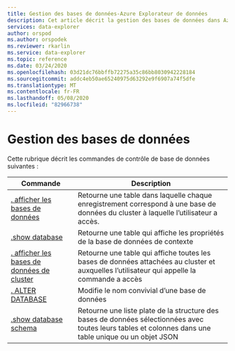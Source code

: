 ```yaml
---
title: Gestion des bases de données-Azure Explorateur de données
description: Cet article décrit la gestion des bases de données dans Azure Explorateur de données.
services: data-explorer
author: orspod
ms.author: orspodek
ms.reviewer: rkarlin
ms.service: data-explorer
ms.topic: reference
ms.date: 03/24/2020
ms.openlocfilehash: 03d21dc76bbffb72275a35c86bb8030942228184
ms.sourcegitcommit: addc4eb50ae65240975d63292e9f6907a74f5dfe
ms.translationtype: MT
ms.contentlocale: fr-FR
ms.lasthandoff: 05/08/2020
ms.locfileid: "82966738"
---
```

# <a name="databases-management"></a>Gestion des bases de données

Cette rubrique décrit les commandes de contrôle de base de données suivantes :

|Commande |Description |
|--------|------------|
|[. afficher les bases de données](show-databases.md) |Retourne une table dans laquelle chaque enregistrement correspond à une base de données du cluster à laquelle l’utilisateur a accès.|
|[.show database](show-database.md) |Retourne une table qui affiche les propriétés de la base de données de contexte |
|[. afficher les bases de données de cluster](show-cluster-database.md) |Retourne une table qui affiche toutes les bases de données attachées au cluster et auxquelles l’utilisateur qui appelle la commande a accès |
|[. ALTER DATABASE](alter-database.md) |Modifie le nom convivial d’une base de données |
|[.show database schema](show-schema-database.md) |Retourne une liste plate de la structure des bases de données sélectionnées avec toutes leurs tables et colonnes dans une table unique ou un objet JSON |